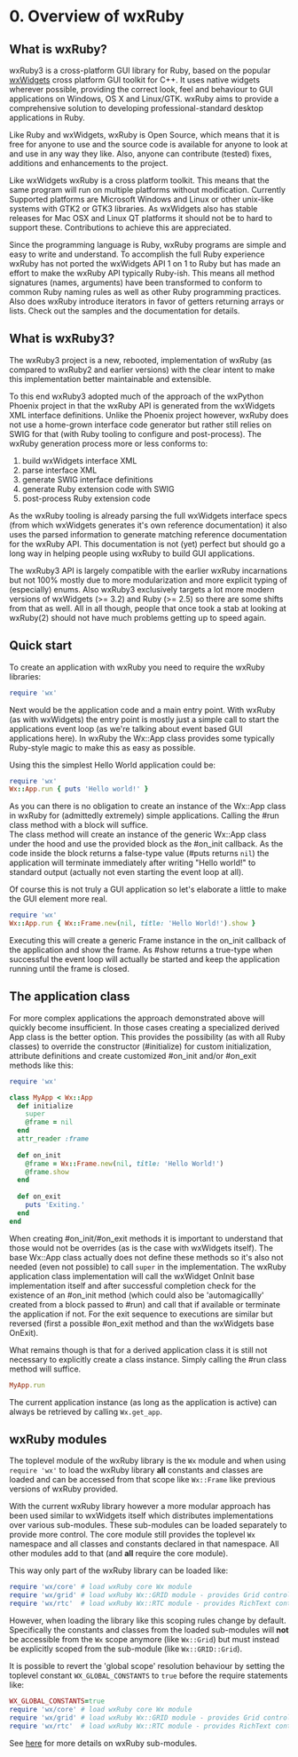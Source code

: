<!--
# @markup markdown
# @title 0. Overview of wxRuby
-->

# 0. Overview of wxRuby

## What is wxRuby?

wxRuby3 is a cross-platform GUI library for Ruby, based on the popular [wxWidgets](https://wxwidgets.org)
cross platform GUI toolkit for C++. It uses native widgets wherever possible, providing
the correct look, feel and behaviour to GUI applications on Windows, OS
X and Linux/GTK. wxRuby aims to provide a comprehensive solution to
developing professional-standard desktop applications in Ruby.

Like Ruby and wxWidgets, wxRuby is Open Source, which means that it is free for anyone to use and the source code 
is available for anyone to look at and use in any way they like. Also, anyone can contribute (tested) fixes, additions 
and enhancements to the project.

Like wxWidgets wxRuby is a cross platform toolkit. This means that the same program will run on multiple platforms 
without modification. Currently Supported platforms are Microsoft Windows and Linux or other 
unix-like systems with GTK2 or GTK3 libraries. As wxWidgets also has stable releases for Mac OSX and Linux QT platforms
it should not be to hard to support these. Contributions to achieve this are appreciated.

Since the programming language is Ruby, wxRuby programs are simple and easy to write and understand. To accomplish the
full Ruby experience wxRuby has not ported the wxWidgets API 1 on 1 to Ruby but has made an effort to make the wxRuby
API typically Ruby-ish. This means all method signatures (names, arguments) have been transformed to conform to common
Ruby naming rules as well as other Ruby programming practices. Also does wxRuby introduce iterators in favor of getters
returning arrays or lists.
Check out the samples and the documentation for details.

## What is wxRuby3?

The wxRuby3 project is a new, rebooted, implementation of wxRuby (as compared to wxRuby2 and earlier versions) with the
clear intent to make this implementation better maintainable and extensible.

To this end wxRuby3 adopted much of the approach of the wxPython Phoenix project in that the wxRuby API is generated 
from the wxWidgets XML interface definitions. Unlike the Phoenix project however, wxRuby does not use a home-grown
interface code generator but rather still relies on SWIG for that (with Ruby tooling to configure and post-process).
The wxRuby generation process more or less conforms to: 

1. build wxWidgets interface XML
2. parse interface XML
3. generate SWIG interface definitions
4. generate Ruby extension code with SWIG
5. post-process Ruby extension code

As the wxRuby tooling is already parsing the full wxWidgets interface specs (from which wxWidgets generates it's own 
reference documentation) it also uses the parsed information to generate matching reference documentation for the 
wxRuby API. This documentation is not (yet) perfect but should go a long way in helping people using wxRuby to build
GUI applications.

The wxRuby3 API is largely compatible with the earlier wxRuby incarnations but not 100% mostly due to more 
modularization and more explicit typing of (especially) enums. Also wxRuby3 exclusively targets a lot more modern 
versions of wxWidgets (>= 3.2) and Ruby (>= 2.5) so there are some shifts from that as well. All in all though,
people that once took a stab at looking at wxRuby(2) should not have much problems getting up to speed again. 

## Quick start

To create an application with wxRuby you need to require the wxRuby libraries:

```ruby
require 'wx'
```

Next would be the application code and a main entry point. With wxRuby (as with wxWidgets) the entry
point is mostly just a simple call to start the applications event loop (as we're talking about event 
based GUI applications here). 
In wxRuby the Wx::App class provides some typically Ruby-style magic to make this as easy as possible.

Using this the simplest Hello World application could be:

```ruby
require 'wx'
Wx::App.run { puts 'Hello world!' }
```

As you can there is no obligation to create an instance of the Wx::App class in wxRuby for
(admittedly extremely) simple applications. Calling the #run class method with a block will suffice.<br>
The class method will create an instance of the generic Wx::App class under the hood and use the 
provided block as the #on_init callback. As the code inside the block returns a false-type value (#puts 
returns `nil`) the application will terminate immediately after writing "Hello world!" to standard
output (actually not even starting the event loop at all).

Of course this is not truly a GUI application so let's elaborate a little to make the GUI element
more real.

```ruby
require 'wx'
Wx::App.run { Wx::Frame.new(nil, title: 'Hello World!').show }
```

Executing this will create a generic Frame instance in the on_init callback of the application
and show the frame. As #show returns a true-type when successful the event loop will actually be
started and keep the application running until the frame is closed. 

## The application class

For more complex applications the approach demonstrated above will quickly become insufficient. In those cases
creating a specialized derived App class is the better option.
This provides the possibility (as with all Ruby classes) to override the constructor (#initialize) for
custom initialization, attribute definitions and create customized #on_init and/or #on_exit methods like
this:

```ruby
require 'wx'

class MyApp < Wx::App
  def initialize
    super
    @frame = nil
  end
  attr_reader :frame
  
  def on_init
    @frame = Wx::Frame.new(nil, title: 'Hello World!')
    @frame.show
  end
  
  def on_exit
    puts 'Exiting.'
  end
end
```

When creating #on_init/#on_exit methods it is important to understand that those would not be overrides (as is the case
with wxWidgets itself). The base Wx::App class actually does not define these methods so it's also not needed (even not possible)
to call `super` in the implementation. The wxRuby application class implementation will call the wxWidget OnInit base implementation
itself and after successful completion check for the existence of an #on_init method (which could also be 'automagicallly'
created from a block passed to #run) and call that if available or terminate the application if not. For the
exit sequence to executions are similar but reversed (first a possible #on_exit method and than the wxWidgets base OnExit).

What remains though is that for a derived application class it is still not necessary to explicitly create a class instance.
Simply calling the #run class method will suffice.

```ruby
MyApp.run
```

The current application instance (as long as the application is active) can always be retrieved by
calling `Wx.get_app`.

## wxRuby modules

The toplevel module of the wxRuby library is the `Wx` module and when using `require 'wx'` to load the wxRuby library
**all** constants and classes are loaded and can be accessed from that scope like `Wx::Frame` like previous versions of wxRuby provided.

With the current wxRuby library however a more modular approach has been used similar to wxWidgets itself which
distributes implementations over various sub-modules. These sub-modules can be loaded separately to provide more control.
The core module still provides the toplevel `Wx` namespace and all classes and constants declared in that namespace.
All other modules add to that (and **all** require the core module).

This way only part of the wxRuby library can be loaded like:

```ruby
require 'wx/core' # load wxRuby core Wx module
require 'wx/grid' # load wxRuby Wx::GRID module - provides Grid control
require 'wx/rtc'  # load wxRuby Wx::RTC module - provides RichText control 
```

However, when loading the library like this scoping rules change by default. Specifically the constants and classes
from the loaded sub-modules will **not** be accessible from the `Wx` scope anymore (like `Wx::Grid`) but must instead be
explicitly scoped from the sub-module (like `Wx::GRID::Grid`).

It is possible to revert the 'global scope' resolution behaviour by setting the toplevel constant `WX_GLOBAL_CONSTANTS` to
`true` before the require statements like:

```ruby
WX_GLOBAL_CONSTANTS=true
require 'wx/core' # load wxRuby core Wx module
require 'wx/grid' # load wxRuby Wx::GRID module - provides Grid control
require 'wx/rtc'  # load wxRuby Wx::RTC module - provides RichText control 
```

See [here](packages.md) for more details on wxRuby sub-modules.
